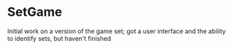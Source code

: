 # SetGame

Initial work on a version of the game set; got a user interface and the ability to identify sets, but haven't finished
